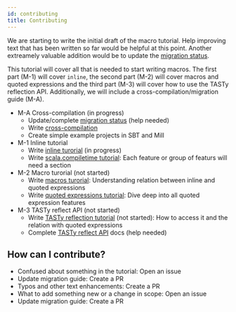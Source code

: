 ```yaml
---
id: contributing
title: Contributing
---
```


We are starting to write the initial draft of the macro tutorial. 
Help improving text that has been written so far would be helpful at this point.
Another extreamely valuable addition would be to update the [migration status][migration-status].

This tutorial will cover all that is needed to start writing macros. 
The first part (M-1) will cover `inline`, the second part (M-2) will cover macros and quoted expressions and the third part (M-3) will cover how to use the TASTy reflection API.
Additionally, we will include a cross-compilation/migration guide (M-A).

* M-A Cross-compilation (in progress)
  * Update/complete [migration status][migration-status] (help needed)
  * Write [cross-compilation][cross-compilation]
  * Create simple example projects in SBT and Mill
* M-1 Inline tutorial
  * Write [inline turorial][inline] (in progress)
  * Write [scala.compiletime tutorial][compiletime]: Each feature or group of featurs will need a section
* M-2 Macro turorial (not started)
  * Write [macros turorial][macros]: Understanding relation between inline and quoted expressions
  * Write [quoted expressions tutorial][quotes]: Dive deep into all quoted expression features
* M-3 TASTy reflect API (not started)
  * Write [TASTy reflection tutorial][tasty] (not started): How to access it and the relation with quoted expressions
  * Complete [TASTy reflect API][reflection-api] docs (help needed)

## How can I contribute?

* Confused about something in the tutorial: Open an issue
* Update migration guide: Create a PR
* Typos and other text enhancements: Create a PR
* What to add something new or a change in scope: Open an issue
* Update migration guide: Create a PR


[best-practices]: best-practices.md
[compiletime]: compiletime.md
[cross-compilation]: cross-compilation.md
[faq]: faq.md
[inline]: tutorial/inline.md
[macros]: tutorial/macros.md
[migration-status]: https://scalacenter.github.io/scala-3-migration-guide/docs/macros/migration-status.html
[quotes]: tutorial/quotes.md
[references]: references.md
[tasty]: tutorial/tasty-reflection.md
[reflection-api]: https://github.com/lampepfl/dotty/blob/master/library/src/scala/tasty/Reflection.scala
